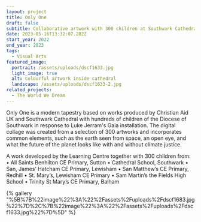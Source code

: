 ```yaml
---
layout: project
title: Only One
draft: false
subtitle: Collaborative artwork with 300 children at Southwark Cathedral
date: 2023-05-16T13:32:07.282Z
start_year: 2022
end_year: 2023
tags:
  - Visual Arts
featured_image:
  portrait: /assets/uploads/dscf1633.jpg
  light_image: true
  alt: Colourful artwork inside cathedral
  landscape: /assets/uploads/dscf1633-2.jpg
related_projects:
  - The World We Dream
---
```

Only One is a modern tapestry based on works produced by Christian Aid UK and Southwark Cathedral with hundreds of children of the Diocese of Southwark in response to Luke Jerram's Gaia installation. The digital collage was created from a selection of 300 artworks and incorporates common elements, such as the earth seen from space, an open eye, and what the future of the planet looks like with and without climate justice.

A work developed by the Learning Centre together with 300 children from:
• All Saints Benhilton CE Primary, Sutton
• Cathedral School, Southwark
• San, James’ Hatcham CE Primary, Lewisham
• San Matthew’s CE Primary, Redhill
• St. Mary’s, Lewisham CE Primary
• Sam Martin’s the Fields High School
• Trinity St Mary’s CE Primary, Balham

{% gallery "%5B%7B%22image%22%3A%22%2Fassets%2Fuploads%2Fdscf1683.jpg%22%7D%2C%7B%22image%22%3A%22%2Fassets%2Fuploads%2Fdscf1633.jpg%22%7D%5D" %}